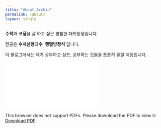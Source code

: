 ```yaml
---
title: "About Archin"
permalink: /about/
layout: single
---
```


**수학**과 **코딩**을 잘 하고 싶은 평범한 대학원생입니다.

전공은 **수치선형대수**, **행렬방정식** 입니다.

이 블로그에서는 제가 공부하고 싶은, 공부하는 것들을 틈틈히 올릴 예정입니다.

<!-- <iframe src = "/ViewerJS/#../assets/pdf/cv_of_th_kim.pdf" width='700' height='980' allowfullscreen webkitallowfullscreen></iframe> -->

<object data="/ViewerJS/#../assets/pdf/cv_of_th_kim.pdf" type="application/pdf" width="700px" height="700px">
    <embed src="/ViewerJS/#../assets/pdf/cv_of_th_kim.pdf">
        <p>This browser does not support PDFs. Please download the PDF to view it: <a href="/ViewerJS/#../assets/pdf/cv_of_th_kim.pdf">Download PDF</a>.</p>
    </embed>
</object>